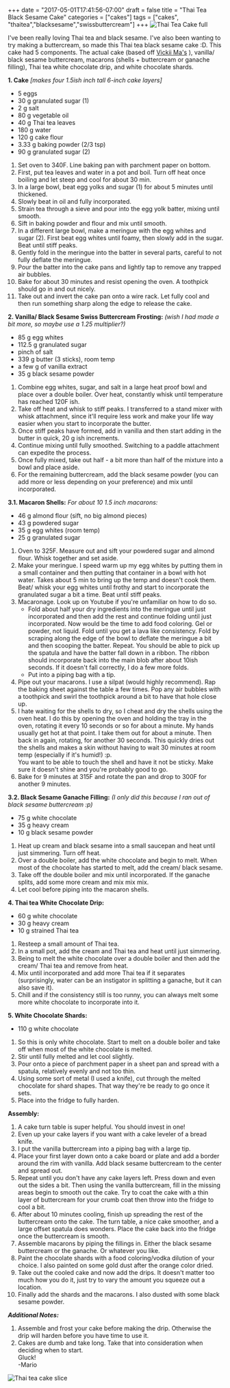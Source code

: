 +++
date = "2017-05-01T17:41:56-07:00"
draft = false
title = "Thai Tea Black Sesame Cake"
categories = ["cakes"]
tags = ["cakes", "thaitea","blacksesame","swissbuttercream"]
+++
![Thai Tea Cake full](http://i.imgur.com/PcTWMMm.jpg)

I've been really loving Thai tea and black sesame. I've also been wanting to try making a buttercream, so made this Thai tea black sesame cake :D. This cake had 5 components. The actual cake (based off [Vickii Ma's](http://www.vickiima.com/recipes-thai-tea-chiffon-cake) ), vanilla/ black sesame buttercream, macarons (shells + buttercream or ganache filling), Thai tea white chocolate drip, and white chocolate shards.  

**1. Cake** *[makes four 1.5ish inch tall 6-inch cake layers]*

- 5 eggs  
- 30 g granulated sugar (1)  
- 2 g salt  
- 80 g vegetable oil  
- 40 g Thai tea leaves  
- 180 g water  
- 120 g cake flour  
- 3.33 g baking powder (2/3 tsp)  
- 90 g granulated sugar (2)  

1. Set oven to 340F. Line baking pan with parchment paper on bottom.  
2. First, put tea leaves and water in a pot and boil. Turn off heat once boiling and let steep and cool for about 30 min.  
3. In a large bowl, beat egg yolks and sugar (1) for about 5 minutes until thickened.  
4. Slowly beat in oil and fully incorporated.   
5. Strain tea through a sieve and pour into the egg yolk batter, mixing until smooth.  
6. Sift in baking powder and flour and mix until smooth.    
7. In a different large bowl, make a meringue with the egg whites and sugar (2). First beat egg whites until foamy, then slowly add in the sugar. Beat until stiff peaks.  
8.  Gently fold in the meringue into the batter in several parts, careful to not fully deflate the meringue.  
9. Pour the batter into the cake pans and lightly tap to remove any trapped air bubbles.  
10. Bake for about 30 minutes and resist opening the oven. A toothpick should go in and out nicely.  
11. Take out and invert the cake pan onto a wire rack. Let fully cool and then run something sharp along the edge to release the cake.     

**2. Vanilla/ Black Sesame Swiss Buttercream Frosting:** *(wish I had made a bit more, so maybe use a 1.25 multiplier?)*

- 85 g egg whites  
- 112.5 g granulated sugar    
- pinch of salt  
- 339 g butter (3 sticks), room temp  
- a few g of vanilla extract  
- 35 g black sesame powder   

1. Combine egg whites, sugar, and salt in a large heat proof bowl and place over a double boiler. Over heat, constantly whisk until temperature has reached 120F ish.  
2. Take off heat and whisk to stiff peaks. I transferred to a stand mixer with whisk attachment, since it'll require less work and make your life way easier when you start to incorporate the butter.  
3. Once stiff peaks have formed, add in vanilla and then start adding in the butter in quick, 20 g ish increments.  
4. Continue mixing until fully smoothed. Switching to a paddle attachment can expedite the process.  
5. Once fully mixed, take out half - a bit more than half of the mixture into a bowl and place aside.  
6. For the remaining buttercream, add the black sesame powder (you can add more or less depending on your preference) and mix until incorporated.  

**3.1. Macaron Shells:**  *For about 10 1.5 inch macarons:*  

- 46 g almond flour (sift, no big almond pieces)  
- 43 g powdered sugar    
- 35 g egg whites (room temp)  
- 25 g granulated sugar  

1. Oven to 325F. Measure out and sift your powdered sugar and almond flour. Whisk together and set aside.  
2. Make your meringue. I speed warm up my egg whites by putting them in a small container and then putting that container in a bowl with hot water. Takes about 5 min to bring up the temp and doesn't cook them.  
Beat/ whisk your egg whites until frothy and start to incorporate the granulated sugar a bit a time. Beat until stiff peaks.   
3. Macaronage. Look up on Youtube if you're unfamiliar on how to do so.   
    - Fold about half your dry ingredients into the meringue until just incorporated and then add the rest and continue folding until just incorporated. Now would be the time to add food coloring. Gel or powder, not liquid. Fold until you get a lava like consistency. Fold by scraping along the edge of the bowl to deflate the meringue a bit and then scooping the batter. Repeat. You should be able to pick up the spatula and have the batter fall down in a ribbon. The ribbon should incorporate back into the main blob after about 10ish seconds. If it doesn't fall correctly, I do a few more folds. 
    - Put into a piping bag with a tip.  
4. Pipe out your macarons. I use a silpat (would highly recommend). Rap the baking sheet against the table a few times.  Pop any air bubbles with a toothpick and swirl the toothpick around a bit to have that hole close up.     
5. I hate waiting for the shells to dry, so I cheat and dry the shells using the oven heat. I do this by opening the oven and holding the tray in the oven, rotating it every 10 seconds or so for about a minute. My hands usually get hot at that point. I take them out for about a minute. Then back in again, rotating, for another 30 seconds. This quickly dries out the shells and makes a skin without having to wait 30 minutes at room temp (especially if it's humid!) :p.   
You want to be able to touch the shell and have it not be sticky. Make sure it doesn't shine and you're probably good to go.   
6. Bake for 9 minutes at 315F and rotate the pan and drop to 300F for another 9 minutes.    

**3.2. Black Sesame Ganache Filling:** *(I only did this because I ran out of black sesame buttercream :p)*

- 75 g white chocolate  
- 35 g heavy cream  
- 10 g black sesame powder  

1. Heat up cream and black sesame into a small saucepan and heat until just simmering. Turn off heat.  
2. Over a double boiler, add the white chocolate and begin to melt. When most of the chocolate has started to melt, add the cream/ black sesame.  
3. Take off the double boiler and mix until incorporated. If the ganache splits, add some more cream and mix mix mix.    
4. Let cool before piping into the macaron shells.    

**4. Thai tea White Chocolate Drip:**  

- 60 g white chocolate  
- 30 g heavy cream  
- 10 g strained Thai tea  

1. Resteep a small amount of Thai tea.  
2. In a small pot, add the cream and Thai tea and heat until just simmering.  
3. Being to melt the white chocolate over a double boiler and then add the cream/ Thai tea and remove from heat.  
4. Mix until incorporated and add more Thai tea if it separates (surprisingly, water can be an instigator in splitting a ganache, but it can also save it).  
5. Chill and if the consistency still is too runny, you can always melt some more white chocolate to incorporate into it.    

**5. White Chocolate Shards:**  

- 110 g white chocolate  

1. So this is only white chocolate. Start to melt on a double boiler and take off when most of the white chocolate is melted.  
2. Stir until fully melted and let cool slightly.  
3. Pour onto a piece of parchment paper in a sheet pan and spread with a spatula, relatively evenly and not too thin.    
4. Using some sort of metal (I used a knife), cut through the melted chocolate for shard shapes. That way they're be ready to go once it sets.   
5. Place into the fridge to fully harden.  

**Assembly:**

1. A cake turn table is super helpful. You should invest in one!  
2. Even up your cake layers if you want with a cake leveler of a bread knife.  
3. I put the vanilla buttercream into a piping bag with a large tip.  
4. Place your first layer down onto a cake board or plate and add a border around the rim with vanilla. Add black sesame buttercream to the center and spread out.  
5. Repeat until you don't have any cake layers left. Press down and even out the sides a bit. Then using the vanilla buttercream, fill in the missing areas begin to smooth out the cake. Try to coat the cake with a thin layer of buttercream for your crumb coat then throw into the fridge to cool a bit.  
6. After about 10 minutes cooling, finish up spreading the rest of the buttercream onto the cake. The turn table, a nice cake smoother, and a large offset spatula does wonders. Place the cake back into the fridge once the buttercream is smooth.   
8. Assemble macarons by piping the fillings in. Either the black sesame buttercream or the ganache. Or whatever you like.  
9. Paint the chocolate shards with a food coloring/vodka dilution of your choice. I also painted on some gold dust after the orange color dried.  
10. Take out the cooled cake and now add the drips. It doesn't matter too much how you do it, just try to vary the amount you squeeze out a location.    
11. Finally add the shards and the macarons. I also dusted with some black sesame powder.   

***Additional Notes:***

1. Assemble and frost your cake before making the drip. Otherwise the drip will harden before you have time to use it.   
2. Cakes are dumb and take long. Take that into consideration when deciding when to start.    
Gluck!  
-Mario

![Thai tea cake slice](http://i.imgur.com/DxnuWP2.jpg)